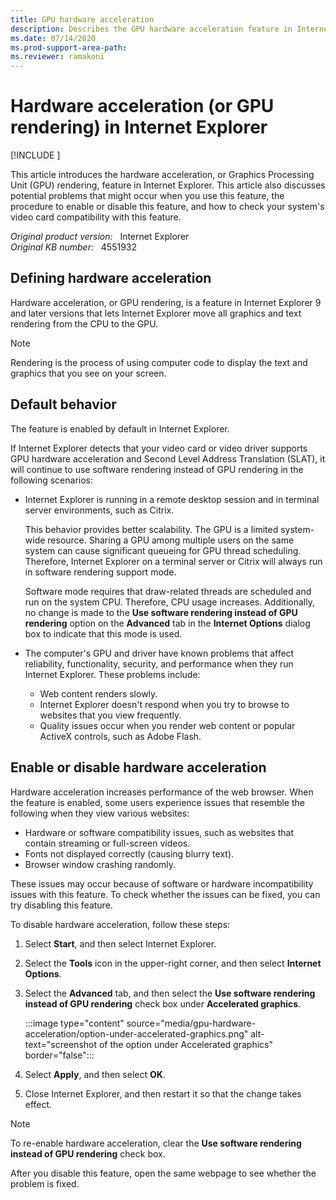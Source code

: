 ```yaml
---
title: GPU hardware acceleration
description: Describes the GPU hardware acceleration feature in Internet Explorer and potential problems with it.
ms.date: 07/14/2020
ms.prod-support-area-path:
ms.reviewer: ramakoni
---
```

# Hardware acceleration (or GPU rendering) in Internet Explorer

[!INCLUDE [](../includes/browsers-important.md)]

This article introduces the hardware acceleration, or Graphics Processing Unit (GPU) rendering, feature in Internet Explorer. This article also discusses potential problems that might occur when you use this feature, the procedure to enable or disable this feature, and how to check your system's video card compatibility with this feature.

_Original product version:_ &nbsp; Internet Explorer  
_Original KB number:_ &nbsp; 4551932

## Defining hardware acceleration

Hardware acceleration, or GPU rendering, is a feature in Internet Explorer 9 and later versions that lets Internet Explorer move all graphics and text rendering from the CPU to the GPU.

> [!NOTE]
> Rendering is the process of using computer code to display the text and graphics that you see on your screen.

## Default behavior

The feature is enabled by default in Internet Explorer.

If Internet Explorer detects that your video card or video driver supports GPU hardware acceleration and Second Level Address Translation (SLAT), it will continue to use software rendering instead of GPU rendering in the following scenarios:

- Internet Explorer is running in a remote desktop session and in terminal server environments, such as Citrix.

  This behavior provides better scalability. The GPU is a limited system-wide resource. Sharing a GPU among multiple users on the same system can cause significant queueing for GPU thread scheduling. Therefore, Internet Explorer on a terminal server or Citrix will always run in software rendering support mode.

  Software mode requires that draw-related threads are scheduled and run on the system CPU. Therefore, CPU usage increases. Additionally, no change is made to the **Use software rendering instead of GPU rendering** option on the **Advanced** tab in the **Internet Options** dialog box to indicate that this mode is used.

- The computer's GPU and driver have known problems that affect reliability, functionality, security, and performance when they run Internet Explorer. These problems include:

  - Web content renders slowly.
  - Internet Explorer doesn't respond when you try to browse to websites that you view frequently.
  - Quality issues occur when you render web content or popular ActiveX controls, such as Adobe Flash.

## Enable or disable hardware acceleration

Hardware acceleration increases performance of the web browser. When the feature is enabled, some users experience issues that resemble the following when they view various websites:

- Hardware or software compatibility issues, such as websites that contain streaming or full-screen videos.
- Fonts not displayed correctly (causing blurry text).
- Browser window crashing randomly.

These issues may occur because of software or hardware incompatibility issues with this feature. To check whether the issues can be fixed, you can try disabling this feature.

To disable hardware acceleration, follow these steps:

1. Select **Start**, and then select Internet Explorer.

1. Select the **Tools** icon in the upper-right corner, and then select **Internet Options**.

1. Select the **Advanced** tab, and then select the **Use software rendering instead of GPU rendering** check box under **Accelerated graphics**.

   :::image type="content" source="media/gpu-hardware-acceleration/option-under-accelerated-graphics.png" alt-text="screenshot of the option under Accelerated graphics" border="false":::

1. Select **Apply**, and then select **OK**.

1. Close Internet Explorer, and then restart it so that the change takes effect.

> [!NOTE]
> To re-enable hardware acceleration, clear the **Use software rendering instead of GPU rendering** check box.

After you disable this feature, open the same webpage to see whether the problem is fixed.
